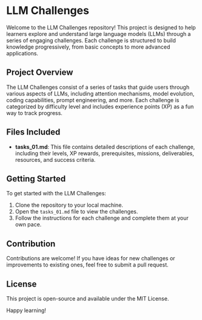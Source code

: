 # LLM Challenges

Welcome to the LLM Challenges repository! This project is designed to help learners explore and understand large language models (LLMs) through a series of engaging challenges. Each challenge is structured to build knowledge progressively, from basic concepts to more advanced applications.

## Project Overview

The LLM Challenges consist of a series of tasks that guide users through various aspects of LLMs, including attention mechanisms, model evolution, coding capabilities, prompt engineering, and more. Each challenge is categorized by difficulty level and includes experience points (XP) as a fun way to track progress.

## Files Included

- **tasks_01.md**: This file contains detailed descriptions of each challenge, including their levels, XP rewards, prerequisites, missions, deliverables, resources, and success criteria.

## Getting Started

To get started with the LLM Challenges:

1. Clone the repository to your local machine.
2. Open the `tasks_01.md` file to view the challenges.
3. Follow the instructions for each challenge and complete them at your own pace.

## Contribution

Contributions are welcome! If you have ideas for new challenges or improvements to existing ones, feel free to submit a pull request.

## License

This project is open-source and available under the MIT License. 

Happy learning!